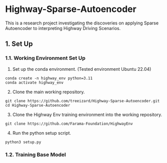 # Highway-Sparse-Autoencoder
This is a research project investigating the discoveries on applying Sparse Autoencoder to interpreting Highway Driving Scenarios. 

## 1. Set Up
### 1.1. Working Environment Set Up
1. Set up the conda environment. (Tested environment Ubuntu 22.04)
```
conda create -n highway_env python=3.11
conda activate highway_env
```
2. Clone the main working repository.
```
git clone https://github.com/treeizard/Highway-Sparse-Autoencoder.git
cd Highway-Sparse-Autoencoder
```
3. Clone the Highway Env training environment into the working repository.
```
git clone https://github.com/Farama-Foundation/HighwayEnv
```
4. Run the python setup script.
```
python3 setup.py
```
### 1.2. Training Base Model

